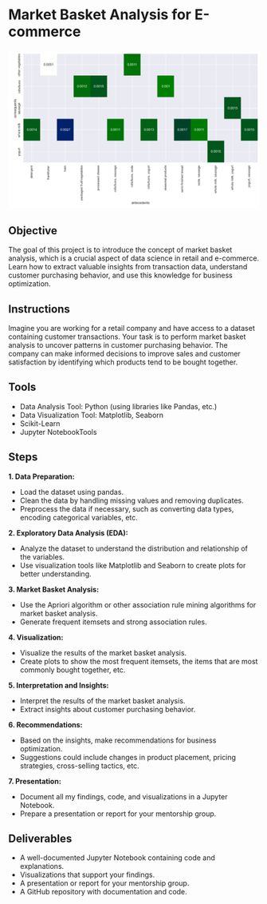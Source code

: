 # Market Basket Analysis for E-commerce

![Heatmap](https://github.com/Annet-Chebukati/Flit_inc_Apprenticeship/blob/master/DataScienceandAIprojects/Market_Basket_Analysis/HeatMap.png)

## Objective
The goal of this project is to introduce the concept of market basket analysis, which is a crucial aspect of data science in retail and e-commerce. Learn how to extract valuable insights from transaction data, understand customer purchasing behavior, and use this knowledge for business optimization.

## Instructions
Imagine you are working for a retail company and have access to a dataset containing customer transactions. Your task is to perform market basket analysis to uncover patterns in customer purchasing behavior. The company can make informed decisions to improve sales and customer satisfaction by identifying which products tend to be bought together.

## Tools
- Data Analysis Tool: Python (using libraries like Pandas, etc.)
- Data Visualization Tool: Matplotlib, Seaborn
- Scikit-Learn
- Jupyter NotebookTools

## Steps
**1. Data Preparation:**
- Load the dataset using pandas.
- Clean the data by handling missing values and removing duplicates.
- Preprocess the data if necessary, such as converting data types, encoding categorical variables, etc.

**2. Exploratory Data Analysis (EDA):**
- Analyze the dataset to understand the distribution and relationship of the variables.
- Use visualization tools like Matplotlib and Seaborn to create plots for better understanding.

**3. Market Basket Analysis:**
- Use the Apriori algorithm or other association rule mining algorithms for market basket analysis.
- Generate frequent itemsets and strong association rules.

**4. Visualization:**
- Visualize the results of the market basket analysis.
- Create plots to show the most frequent itemsets, the items that are most commonly bought together, etc.

**5. Interpretation and Insights:**
- Interpret the results of the market basket analysis.
- Extract insights about customer purchasing behavior.

**6. Recommendations:**
- Based on the insights, make recommendations for business optimization.
- Suggestions could include changes in product placement, pricing strategies, cross-selling tactics, etc.

**7. Presentation:**
- Document all my findings, code, and visualizations in a Jupyter Notebook.
- Prepare a presentation or report for your mentorship group.

## Deliverables
- A well-documented Jupyter Notebook containing code and explanations.
- Visualizations that support your findings.
- A presentation or report for your mentorship group.
- A GitHub repository with documentation and code.

